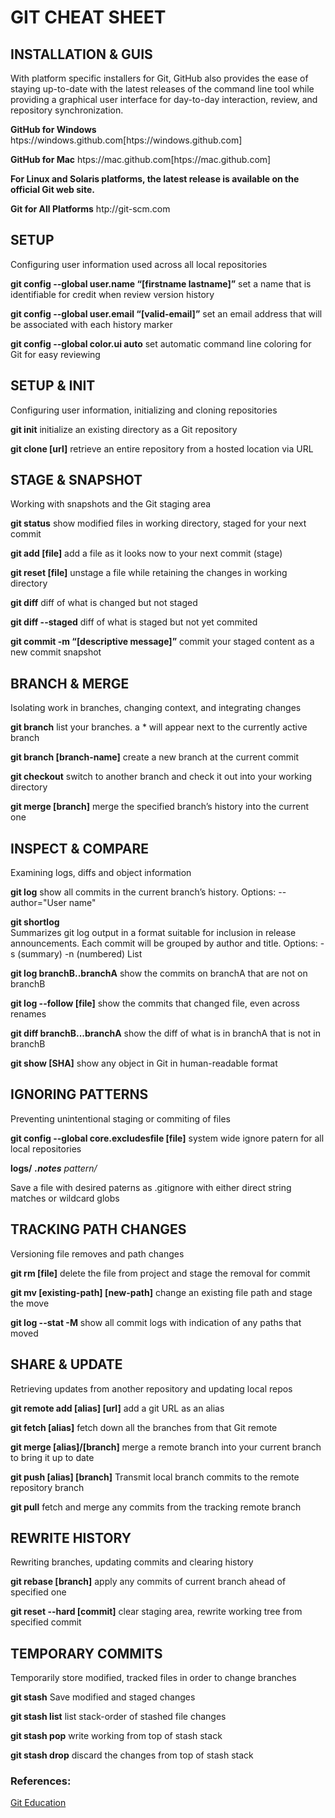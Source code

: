 # GIT CHEAT SHEET # 

 ## INSTALLATION & GUIS ## 
With platform specific installers for Git, GitHub also provides the
ease of staying up-to-date with the latest releases of the command
line tool while providing a graphical user interface for day-to-day
interaction, review, and repository synchronization.

**GitHub for Windows**
htps://windows.github.com[htps://windows.github.com]

**GitHub for Mac**
htps://mac.github.com[htps://mac.github.com]

**For Linux and Solaris platforms, the latest release is available on
the official Git web site.**

**Git for All Platforms**
htp://git-scm.com


 ## SETUP ## 
Configuring user information used across all local repositories

**git config --global user.name “[firstname lastname]”**
set a name that is identifiable for credit when review version history

**git config --global user.email “[valid-email]”**
set an email address that will be associated with each history marker


**git config --global color.ui auto**
set automatic command line coloring for Git for easy reviewing


 ## SETUP & INIT ## 
Configuring user information, initializing and cloning repositories

**git init**
initialize an existing directory as a Git repository

**git clone [url]**
retrieve an entire repository from a hosted location via URL


 ## STAGE & SNAPSHOT ## 
Working with snapshots and the Git staging area

**git status**
show modified files in working directory, staged for your next commit

**git add [file]**
add a file as it looks now to your next commit (stage)

**git reset [file]**
unstage a file while retaining the changes in working directory

**git diff**
diff of what is changed but not staged

**git diff --staged**
diff of what is staged but not yet commited

**git commit -m “[descriptive message]”**
commit your staged content as a new commit snapshot


 ## BRANCH & MERGE ## 
Isolating work in branches, changing context, and integrating changes

**git branch**
list your branches. a * will appear next to the currently active branch

**git branch [branch-name]**
create a new branch at the current commit

**git checkout**
switch to another branch and check it out into your working directory

**git merge [branch]**
merge the specified branch’s history into the current one


 ## INSPECT & COMPARE ## 
Examining logs, diffs and object information

**git log**
show all commits in the current branch’s history. Options:  --author="User name"

**git shortlog**  
Summarizes git log output in a format suitable for inclusion in release announcements. Each commit will be grouped by author and title. Options: -s (summary) -n (numbered)
List 

**git log branchB..branchA**
show the commits on branchA that are not on branchB

**git log --follow [file]**
show the commits that changed file, even across renames

**git diff branchB...branchA**
show the diff of what is in branchA that is not in branchB

**git show [SHA]**
show any object in Git in human-readable format


 ## IGNORING PATTERNS ## 
Preventing unintentional staging or commiting of files

**git config --global core.excludesfile [file]**
system wide ignore patern for all local repositories

**logs/**
***.notes**
**pattern*/**

Save a file with desired paterns as .gitignore with either direct string
matches or wildcard globs


 ## TRACKING PATH CHANGES ## 
Versioning file removes and path changes

**git rm [file]**
delete the file from project and stage the removal for commit

**git mv [existing-path] [new-path]**
change an existing file path and stage the move

**git log --stat -M**
show all commit logs with indication of any paths that moved


 ## SHARE & UPDATE ## 
Retrieving updates from another repository and updating local repos

**git remote add [alias] [url]**
add a git URL as an alias

**git fetch [alias]**
fetch down all the branches from that Git remote

**git merge [alias]/[branch]**
merge a remote branch into your current branch to bring it up to date

**git push [alias] [branch]**
Transmit local branch commits to the remote repository branch

**git pull**
fetch and merge any commits from the tracking remote branch


 ## REWRITE HISTORY ## 
Rewriting branches, updating commits and clearing history

**git rebase [branch]**
apply any commits of current branch ahead of specified one

**git reset --hard [commit]**
clear staging area, rewrite working tree from specified commit


 ## TEMPORARY COMMITS ## 
Temporarily store modified, tracked files in order to change branches

**git stash**
Save modified and staged changes

**git stash list**
list stack-order of stashed file changes

**git stash pop**
write working from top of stash stack

**git stash drop**
discard the changes from top of stash stack

### References: ###
[Git Education][author link]


[author link]: <https://education.github.com/git-cheat-sheet-education.pdf>
